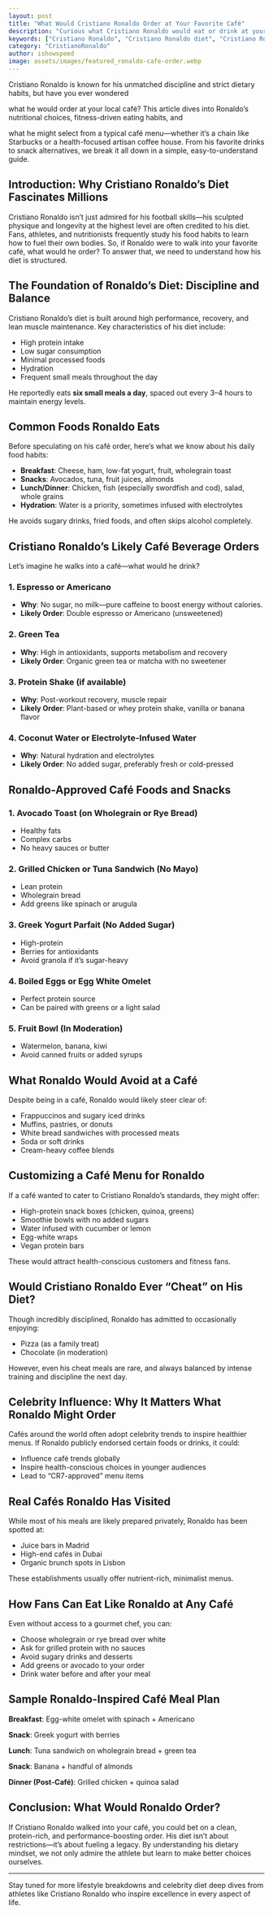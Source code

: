 ```yaml
---
layout: post
title: "What Would Cristiano Ronaldo Order at Your Favorite Café"
description: "Curious what Cristiano Ronaldo would eat or drink at your favorite café? Discover his dietary habits and possible café picks."
keywords: ["Cristiano Ronaldo", "Cristiano Ronaldo diet", "Cristiano Ronaldo café", "Cristiano Ronaldo food"]
category: "CristianoRonaldo"
author: ishowspeed
image: assets/images/featured_ronaldo-cafe-order.webp
---
```



Cristiano Ronaldo is known for his unmatched discipline and strict dietary habits, but have you ever wondered 

what he would order at your local café? This article dives into Ronaldo’s nutritional choices, fitness-driven eating habits, and 

what he might select from a typical café menu—whether it’s a chain like Starbucks or a health-focused artisan coffee house. From his favorite drinks to snack alternatives, we break it all down in a simple, easy-to-understand guide.


## Introduction: Why Cristiano Ronaldo’s Diet Fascinates Millions

Cristiano Ronaldo isn’t just admired for his football skills—his sculpted physique and longevity at the highest level are often credited to his diet. Fans, athletes, and nutritionists frequently study his food habits to learn how to fuel their own bodies. So, if Ronaldo were to walk into your favorite café, what would he order? To answer that, we need to understand how his diet is structured.

## The Foundation of Ronaldo’s Diet: Discipline and Balance

Cristiano Ronaldo’s diet is built around high performance, recovery, and lean muscle maintenance. Key characteristics of his diet include:

* High protein intake
* Low sugar consumption
* Minimal processed foods
* Hydration
* Frequent small meals throughout the day

He reportedly eats **six small meals a day**, spaced out every 3–4 hours to maintain energy levels.

## Common Foods Ronaldo Eats

Before speculating on his café order, here’s what we know about his daily food habits:

* **Breakfast**: Cheese, ham, low-fat yogurt, fruit, wholegrain toast
* **Snacks**: Avocados, tuna, fruit juices, almonds
* **Lunch/Dinner**: Chicken, fish (especially swordfish and cod), salad, whole grains
* **Hydration**: Water is a priority, sometimes infused with electrolytes

He avoids sugary drinks, fried foods, and often skips alcohol completely.

## Cristiano Ronaldo’s Likely Café Beverage Orders

Let’s imagine he walks into a café—what would he drink?

### 1. Espresso or Americano

* **Why**: No sugar, no milk—pure caffeine to boost energy without calories.
* **Likely Order**: Double espresso or Americano (unsweetened)

### 2. Green Tea

* **Why**: High in antioxidants, supports metabolism and recovery
* **Likely Order**: Organic green tea or matcha with no sweetener

### 3. Protein Shake (if available)

* **Why**: Post-workout recovery, muscle repair
* **Likely Order**: Plant-based or whey protein shake, vanilla or banana flavor

### 4. Coconut Water or Electrolyte-Infused Water

* **Why**: Natural hydration and electrolytes
* **Likely Order**: No added sugar, preferably fresh or cold-pressed

## Ronaldo-Approved Café Foods and Snacks

### 1. Avocado Toast (on Wholegrain or Rye Bread)

* Healthy fats
* Complex carbs
* No heavy sauces or butter

### 2. Grilled Chicken or Tuna Sandwich (No Mayo)

* Lean protein
* Wholegrain bread
* Add greens like spinach or arugula

### 3. Greek Yogurt Parfait (No Added Sugar)

* High-protein
* Berries for antioxidants
* Avoid granola if it’s sugar-heavy

### 4. Boiled Eggs or Egg White Omelet

* Perfect protein source
* Can be paired with greens or a light salad

### 5. Fruit Bowl (In Moderation)

* Watermelon, banana, kiwi
* Avoid canned fruits or added syrups

## What Ronaldo Would Avoid at a Café

Despite being in a café, Ronaldo would likely steer clear of:

* Frappuccinos and sugary iced drinks
* Muffins, pastries, or donuts
* White bread sandwiches with processed meats
* Soda or soft drinks
* Cream-heavy coffee blends

## Customizing a Café Menu for Ronaldo

If a café wanted to cater to Cristiano Ronaldo’s standards, they might offer:

* High-protein snack boxes (chicken, quinoa, greens)
* Smoothie bowls with no added sugars
* Water infused with cucumber or lemon
* Egg-white wraps
* Vegan protein bars

These would attract health-conscious customers and fitness fans.

## Would Cristiano Ronaldo Ever “Cheat” on His Diet?

Though incredibly disciplined, Ronaldo has admitted to occasionally enjoying:

* Pizza (as a family treat)
* Chocolate (in moderation)

However, even his cheat meals are rare, and always balanced by intense training and discipline the next day.

## Celebrity Influence: Why It Matters What Ronaldo Might Order

Cafés around the world often adopt celebrity trends to inspire healthier menus. If Ronaldo publicly endorsed certain foods or drinks, it could:

* Influence café trends globally
* Inspire health-conscious choices in younger audiences
* Lead to “CR7-approved” menu items

## Real Cafés Ronaldo Has Visited

While most of his meals are likely prepared privately, Ronaldo has been spotted at:

* Juice bars in Madrid
* High-end cafés in Dubai
* Organic brunch spots in Lisbon

These establishments usually offer nutrient-rich, minimalist menus.

## How Fans Can Eat Like Ronaldo at Any Café

Even without access to a gourmet chef, you can:

* Choose wholegrain or rye bread over white
* Ask for grilled protein with no sauces
* Avoid sugary drinks and desserts
* Add greens or avocado to your order
* Drink water before and after your meal

## Sample Ronaldo-Inspired Café Meal Plan

**Breakfast**: Egg-white omelet with spinach + Americano

**Snack**: Greek yogurt with berries

**Lunch**: Tuna sandwich on wholegrain bread + green tea

**Snack**: Banana + handful of almonds

**Dinner (Post-Café)**: Grilled chicken + quinoa salad

## Conclusion: What Would Ronaldo Order?

If Cristiano Ronaldo walked into your café, you could bet on a clean, protein-rich, and performance-boosting order. His diet isn’t about restrictions—it’s about fueling a legacy. By understanding his dietary mindset, we not only admire the athlete but learn to make better choices ourselves.

---

Stay tuned for more lifestyle breakdowns and celebrity diet deep dives from athletes like Cristiano Ronaldo who inspire excellence in every aspect of life.
